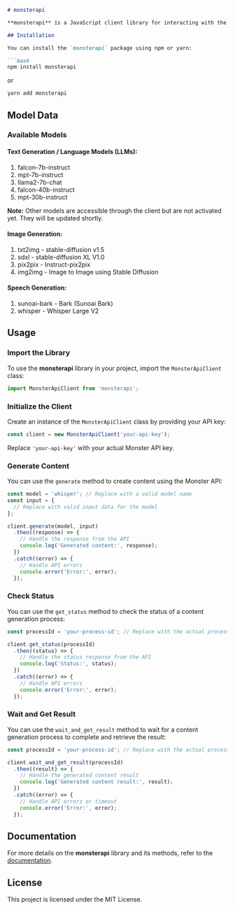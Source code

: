 

```markdown
# monsterapi

**monsterapi** is a JavaScript client library for interacting with the Monster API. It provides an easy way to access the API's features and integrate them into your applications.

## Installation

You can install the `monsterapi` package using npm or yarn:

```bash
npm install monsterapi
```

or

```bash
yarn add monsterapi
```

## Model Data

### Available Models

#### Text Generation / Language Models (LLMs):

1. falcon-7b-instruct
2. mpt-7b-instruct
3. llama2-7b-chat
4. falcon-40b-instruct
5. mpt-30b-instruct

**Note:** Other models are accessible through the client but are not activated yet. They will be updated shortly.

#### Image Generation:

1. txt2img - stable-diffusion v1.5
2. sdxl - stable-diffusion XL V1.0
3. pix2pix - Instruct-pix2pix
4. img2img - Image to Image using Stable Diffusion

#### Speech Generation:

1. sunoai-bark - Bark (Sunoai Bark)
2. whisper - Whisper Large V2

## Usage

### Import the Library

To use the **monsterapi** library in your project, import the `MonsterApiClient` class:

```javascript
import MonsterApiClient from 'monsterapi';
```

### Initialize the Client

Create an instance of the `MonsterApiClient` class by providing your API key:

```javascript
const client = new MonsterApiClient('your-api-key');
```

Replace `'your-api-key'` with your actual Monster API key.

### Generate Content

You can use the `generate` method to create content using the Monster API:

```javascript
const model = 'whisper'; // Replace with a valid model name
const input = {
  // Replace with valid input data for the model
};

client.generate(model, input)
  .then((response) => {
    // Handle the response from the API
    console.log('Generated content:', response);
  })
  .catch((error) => {
    // Handle API errors
    console.error('Error:', error);
  });
```

### Check Status

You can use the `get_status` method to check the status of a content generation process:

```javascript
const processId = 'your-process-id'; // Replace with the actual process ID

client.get_status(processId)
  .then((status) => {
    // Handle the status response from the API
    console.log('Status:', status);
  })
  .catch((error) => {
    // Handle API errors
    console.error('Error:', error);
  });
```

### Wait and Get Result

You can use the `wait_and_get_result` method to wait for a content generation process to complete and retrieve the result:

```javascript
const processId = 'your-process-id'; // Replace with the actual process ID

client.wait_and_get_result(processId)
  .then((result) => {
    // Handle the generated content result
    console.log('Generated content result:', result);
  })
  .catch((error) => {
    // Handle API errors or timeout
    console.error('Error:', error);
  });
```


## Documentation

For more details on the **monsterapi** library and its methods, refer to the [documentation](https://developer.monsterapi.ai/reference/getting-started-1).

## License

This project is licensed under the MIT License.
```
